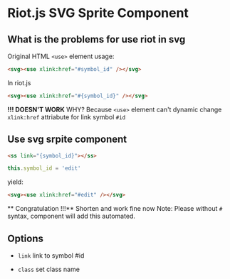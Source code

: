 # Riot.js SVG Sprite Component

## What is the problems for use riot in svg

Original HTML `<use>`  element usage:
```html
<svg><use xlink:href="#symbol_id" /></svg>
```

In riot.js

```html
<svg><use xlink:href="#{symbol_id}" /></svg>
```

**!!! DOESN'T WORK**  WHY? Because `<use>` element can't dynamic change `xlink:href` attriabute for link symbol `#id`

## Use svg srpite component

```html
<ss link="{symbol_id}"></ss>
```

```js
this.symbol_id = 'edit'
```

yield:

```html
<svg><use xlink:href="#edit" /></svg>
```
** Congratulation !!!** Shorten and work fine now
Note: Please without `#` syntax, component will add this automated.

## Options
- `link`  link to symbol #id

- `class` set class name
